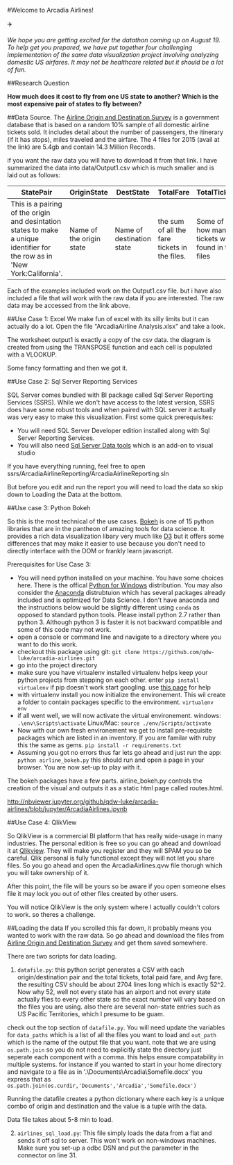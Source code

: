 #Welcome to Arcadia Airlines!

:airplane:

*We hope you are getting excited for the datathon coming up on August 19. To help get you prepared, we have put together four challenging implementation of the same data visualization project involving analyzing domestic US airfares. It may not be healthcare related but it should be a lot of fun.*

##Research Question

**How much does it cost to fly from one US state to another? Which is the most expensive pair of states to fly between?**

##Data Source. 
The [Airline Origin and Destination Survey](http://www.transtats.bts.gov/DatabaseInfo.asp?DB_ID=125) is a government database that is based on a random 10% sample of all domestic airline tickets sold. It includes detail about the number of passengers, the itinerary (if it has stops), miles traveled and the airfare. The 4 files for 2015 (avail at the link) are 5.4gb and contain 14.3 Million Records. 

if you want the raw data you will have to download it from that link. I have summarized the data into data/Output1.csv which is much smaller and is laid out as follows:

|StatePair|OriginState|DestState|TotalFare|TotalTickets|AvgFare|
|---------|-----------|---------|---------|------------|-------|
|This is a pairing of the origin and desintation states to make a unique identifier for the row as in 'New York:California'.| Name of the origin state| Name of destination state| the sum of all the fare tickets in the files. | Some of how many tickets were found in the files| Average calculated as Total Tickets/ Total Fare. |


Each of the examples included work on the Output1.csv file. but i have also included a file that will work with the raw data if you are interested. The raw data may be accessed from the link above. 

##Use Case 1: Excel
We make fun of excel with its silly limits but it can actually do a lot.  Open the file "ArcadiaAirline Analysis.xlsx" and take a look. 

The worksheet output1 is exactly a copy of the csv data. the diagram is created from using the TRANSPOSE function and each cell is populated with a VLOOKUP. 

Some fancy formatting and then we got it. 

##Use Case 2: Sql Server Reporting Services

SQL Server comes bundled with BI package called Sql Server Reporting Services (SSRS). While we don't have access to the latest version, SSRS does have some robust tools and when paired with SQL server it actually was very easy to make this visualization. First some quick prerequisites: 

* You will need SQL Server Developer edition installed along with Sql Server Reporting Services. 
* You will also need [Sql Server Data tools](https://msdn.microsoft.com/en-us/library/mt204009.aspx) which is an add-on to visual studio 

If you have everything running, feel free to open ssrs/ArcadiaAirlineReporting/ArcadiaAirlineReporting.sln

But before you edit and run the report you will need to load the data so skip down to Loading the Data at the bottom. 

##Use case 3: Python Bokeh

So this is the most technical of the use cases. [Bokeh](http://bokeh.pydata.org/en/latest/) is one of 15 python libraries that are in the pantheon of amazing tools for data science. It provides a rich data visualization libary very much like [D3](https://d3js.org/) but it offers some differences that may make it easier to use because you don't need to directly interface with the DOM or frankly learn javascript. 

Prerequisites for Use Case 3: 
 
* You will need python installed on your machine. You have some choices here. There is the offical [Python for Windows](https://www.python.org/downloads/release/python-2712/) distribution. You may also consider the [Anaconda](https://www.continuum.io/downloads) distrubtuion which has several packages already included and is optimized for Data Science. I don't have anaconda and the instructions below would be slightly different using `conda` as opposed to standard python tools. Please install python 2.7 rather than python 3. Although python 3 is faster it is not backward compatible and some of this code may not work. 
* open a console or command line and navigate to a directory where you want to do this work. 
* checkout this package using git:
`git clone https://github.com/qdw-luke/arcadia-airlines.git`
* go into the project directory
* make sure you have virtualenv installed virtualenv helps keep your python projects from stepping on each other. enter `pip install virtualenv` if pip doesn't work start googling. use [this page](http://docs.python-guide.org/en/latest/dev/virtualenvs/) for help
* with virtualenv install you now initialize the environement. This wil create a folder to contain packages specific to the environment. 
`virtualenv env`
* if all went well, we will now activate the virtual environement. 
windows: `.\env\Scripts\activate` 
Linux/Mac: `source ./env/Scripts/activate`
* Now with our own fresh environement we get to install pre-requisite packages which are listed in an inventory. If you are familar with ruby this the same as gems. 
`pip install -r requirements.txt`
* Assuming you got no errors thus far lets go ahead and just run the app: `python airline_bokeh.py` this should run and open a page in your browser. You are now set-up to play with it. 

The bokeh packages have a few parts. airline_bokeh.py controls the creation of the visual and outputs it as a static html page called routes.html. 

http://nbviewer.jupyter.org/github/qdw-luke/arcadia-airlines/blob/jupyter/ArcadiaAirlines.ipynb

##Use Case 4: QlikView

So QlikView is a commercial BI platform that has really wide-usage in many industries. The personal edition is free so you can go ahead and download it at [Qlikview](http://www.qlik.com/try-or-buy/download-qlikview). They will make you register and they will SPAM you so be careful. Qlik personal is fully functional except they will not let you share files. So you go ahead and open the ArcadiaAirlines.qvw file thorugh which you will take ownership of it. 

After this point, the file will be yours so be aware if you open someone elses file it may lock you out of other files created by other users. 

You will notice QlikView is the only system where I actually couldn't colors to work. so theres a challenge. 

##Loading the data
If you scrolled this far down, it probably means you wanted to work with the raw data. So go ahead and download the files from [Airline Origin and Destination Survey](http://www.transtats.bts.gov/DatabaseInfo.asp?DB_ID=125) and get them saved somewhere.

There are two scripts for data loading. 

1. `datafile.py`: this python script generates a CSV with each origin/destination pair and the total tickets, total paid fare, and Avg fare. the resulting CSV should be about 2704 lines long which is exactly 52^2. Now why 52, well not every state has an airport and not every state actually flies to every other state so the exact number will vary based on the files you are using. also there are several non-state entries such as US Pacific Territories, which I presume to be guam. 

check out the top section of `datafile.py`. You will need update the variables for `data_paths` which is a list of all the files you want to load and  `out_path` which is the name of the output file that you want. note that we are using `os.path.join` so you do not need to explicitly state the directory just seperate each component with a comma. this helps ensure compatability in multiple systems. for instance if you wanted to start in your home directory and navigate to a file as in '.\Documents\Arcadia\Somefile.docx' you express that as `os.path.join(os.curdir,'Documents','Arcadia','Somefile.docx')`

Running the datafile creates a python dictionary where each key is a unique combo of origin and destination and the value is a tuple with the data. 

Data file takes about 5-8  min to load. 


2. `airlines_sql_load.py`: 
This file simply loads the data from a flat and sends it off sql to server. This won't work on non-windows machines. Make sure you set-up a odbc DSN and put the parameter in the connector on line 31. 




